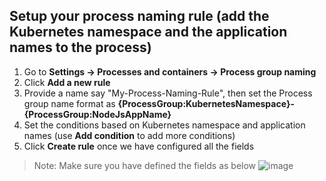 ## Setup your process naming rule (add the Kubernetes namespace and the application names to the process)

1. Go to **Settings -> Processes and containers -> Process group naming**
2. Click **Add a new rule**
3. Provide a name say "My-Process-Naming-Rule", then set the Process group name format as **{ProcessGroup:KubernetesNamespace}-{ProcessGroup:NodeJsAppName}**
4. Set the conditions based on Kubernetes namespace and application names (use **Add condition** to add more conditions)
5. Click **Create rule** once we have configured all the fields

> Note: Make sure you have defined the fields as below
![image](../assets/images/K8s-process-naming-rule.png)

